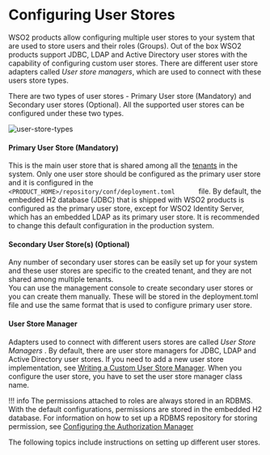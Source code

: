 # Configuring User Stores

WSO2 products allow configuring multiple user stores to your system that
are used to store users and their roles (Groups). Out of the box WSO2
products support JDBC, LDAP and Active Directory user stores with the
capability of configuring custom user stores. There are different user
store adapters called *User store managers*, which are used to connect
with these users store types.

There are two types of user stores - Primary User store (Mandatory) and
Secondary user stores (Optional). All the supported user stores can be
configured under these two types.

![user-store-types](../assets/img/using-wso2-identity-server/user-store-types.png) 

#### Primary User Store (Mandatory)

This is the main user store that is shared among all the
[tenants](../../administer/introduction-to-multitenancy)
in the system. Only one user store should be configured as the primary
user store and it is configured in the
`         <PRODUCT_HOME>/repository/conf/deployment.toml       ` file. By
default, the embedded H2 database (JDBC) that is shipped with WSO2
products is configured as the primary user store, except for WSO2
Identity Server, which has an embedded LDAP as its primary user store.
It is recommended to change this default configuration in the production
system.

  

#### Secondary User Store(s) (Optional)

Any number of secondary user stores can be easily set up for your system
and these user stores are specific to the created tenant, and they are
not shared among multiple tenants.  
You can use the management console to create secondary user stores or
you can create them manually. These will be stored in the deployment.toml
file and use the same format that is used to configure
primary user store.

  

#### User Store Manager

Adapters used to connect with different users stores are called *User
Store Managers* . By default, there are user store managers for JDBC,
LDAP and Active Directory user stores. If you need to add a new user
store implementation, see [Writing a Custom User Store
Manager](../../learn/writing-a-custom-user-store-manager). When you configure the
user store, you have to set the user store manager class name.

!!! info 
    The permissions attached to roles are always stored in an RDBMS. With
    the default configurations, permissions are stored in the embedded H2
    database. For information on how to set up a RDBMS repository for
    storing permission, see [Configuring the Authorization
    Manager](../../administer/configuring-the-authorization-manager)

The following topics include instructions on setting up different user stores.